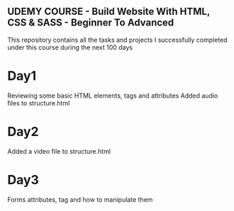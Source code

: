 ## UDEMY COURSE - Build Website With HTML, CSS & SASS - Beginner To Advanced

This repository contains all the tasks and projects I successfully completed under this course during the next 100 days
# Day1
Reviewing some basic HTML elements, tags and attributes
Added audio files to structure.html
# Day2
Added a video file to structure.html
# Day3
Forms attributes, tag and how to manipulate them
